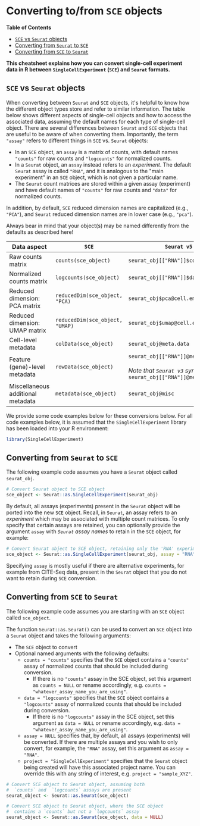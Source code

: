 # Converting to/from `SCE` objects

<!-- START doctoc generated TOC please keep comment here to allow auto update -->
<!-- DON'T EDIT THIS SECTION, INSTEAD RE-RUN doctoc TO UPDATE -->
**Table of Contents**

- [`SCE` vs `Seurat` objects](#sce-vs-seurat-objects)
- [Converting from `Seurat` to `SCE`](#converting-from-seurat-to-sce)
- [Converting from `SCE` to `Seurat`](#converting-from-sce-to-seurat)

<!-- END doctoc generated TOC please keep comment here to allow auto update -->


**This cheatsheet explains how you can convert single-cell experiment data in R between `SingleCellExperiment` (`SCE`) and `Seurat` formats.**


## `SCE` vs `Seurat` objects

When converting between `Seurat` and `SCE` objects, it's helpful to know how the different object types store and refer to similar information.
The table below shows different aspects of single-cell objects and how to access the associated data, assuming the default names for each type of single-cell object.
There are several differences between `Seurat` and `SCE` objects that are useful to be aware of when converting them.
Importantly, the term `"assay"` refers to different things in `SCE` vs. `Seurat` objects:

 - In an `SCE` object, an `assay` is a matrix of counts, with default names `"counts"` for raw counts and `"logcounts"` for normalized counts.
 - In a `Seurat` object, an `assay` instead refers to an _experiment_. The default `Seurat` assay is called `"RNA"`, and it is analogous to the "main experiment" in an `SCE` object, which is not given a particular name.
 - The `Seurat` count matrices are stored within a given assay (experiment) and have default names of `"counts"` for raw counts and `"data"` for normalized counts.

In addition, by default, `SCE` reduced dimension names are capitalized (e.g., `"PCA"`), and `Seurat` reduced dimension names are in lower case (e.g., `"pca"`).

Always bear in mind that your object(s) may be named differently from the defaults as described here!

| Data aspect                       | `SCE`                           | `Seurat v5`                                                                                                |
| --------------------------------- | ------------------------------- | ---------------------------------------------------------------------------------------------------------- |
| Raw counts matrix                 | `counts(sce_object)`            | `seurat_obj[["RNA"]]$counts`                                                                               |
| Normalized counts matrix          | `logcounts(sce_object)`         | `seurat_obj[["RNA"]]$data`                                                                                 |
| Reduced dimension: PCA matrix     | `reducedDim(sce_object, "PCA)`  | `seurat_obj$pca@cell.embeddings`                                                                           |
| Reduced dimension: UMAP matrix    | `reducedDim(sce_object, "UMAP)` | `seurat_obj$umap@cell.embeddings`                                                                          |
| Cell-level metadata               | `colData(sce_object)`           | `seurat_obj@meta.data`                                                                                     |
| Feature (gene)-level metadata     | `rowData(sce_object)`           | `seurat_obj[["RNA"]]@meta.data` <br><br> _Note that `Seurat v3` syntax is:_ `seurat_obj[["RNA"]]@meta.features` |
| Miscellaneous additional metadata | `metadata(sce_object)`          | `seurat_obj@misc`                                                                                          |

We provide some code examples below for these conversions below.
For all code examples below, it is assumed that the `SingleCellExperiment` library has been loaded into your R environment:

```r
library(SingleCellExperiment)
```


## Converting from `Seurat` to `SCE`

The following example code assumes you have a `Seurat` object called `seurat_obj`.

```r
# Convert Seurat object to SCE object
sce_object <- Seurat::as.SingleCellExperiment(seurat_obj)
```

By default, all assays (experiments) present in the `Seurat` object will be ported into the new `SCE` object.
Recall, in `Seurat`, an assay refers to an _experiment_ which may be associated with multiple count matrices.
To only specify that certain assays are retained, you can optionally provide the argument `assay` with _`Seurat` assay names_ to retain in the `SCE` object, for example:


```r
# Convert Seurat object to SCE object, retaining only the 'RNA' experiment (assay)
sce_object <- Seurat::as.SingleCellExperiment(seurat_obj, assay = "RNA")
```

Specifying `assay` is mostly useful if there are alternative experiments, for example from CITE-Seq data, present in the `Seurat` object that you do not want to retain during `SCE` conversion.

## Converting from `SCE` to `Seurat`

The following example code assumes you are starting with an `SCE` object called `sce_object`.

The function `Seurat::as.Seurat()` can be used to convert an `SCE` object into a `Seurat` object and takes the following arguments:

- The `SCE` object to convert
- Optional named arguments with the following defaults:
  - `counts = "counts"` specifies that the `SCE` object contains a `"counts"` assay of normalized counts that should be included during conversion.
    - If there is no `"counts"` assay in the SCE object, set this argument as `counts = NULL` or rename accordingly, e.g. `counts = "whatever_assay_name_you_are_using"`.
  - `data = "logcounts"` specifies that the `SCE` object contains a `"logcounts"` assay of normalized counts that should be included during conversion.
    - If there is no `"logcounts"` assay in the SCE object, set this argument as `data = NULL` or rename accordingly, e.g. `data = "whatever_assay_name_you_are_using"`.
  - `assay = NULL` specifies that, by default, all assays (experiments) will be converted. If there are multiple assays and you wish to only convert, for example, the `"RNA"` assay, set this argument as `assay = "RNA"`.
  - `project = "SingleCellExperiment"` specifies that the `Seurat` object being created will have this associated project name. You can override this with any string of interest, e.g. `project = "sample_XYZ"`.


```r
# Convert SCE object to Seurat object, assuming both
#  `counts` and  `logcounts` assays are present
seurat_object <- Seurat::as.Seurat(sce_object)

# Convert SCE object to Seurat object, where the SCE object
#  contains a `counts` but not a `logcounts` assay
seurat_object <- Seurat::as.Seurat(sce_object, data = NULL)
```
